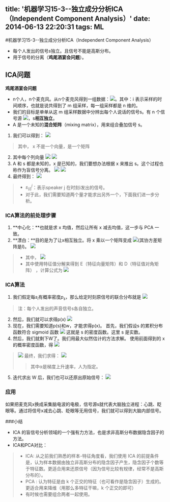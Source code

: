 title: '机器学习15-3--独立成分分析ICA（Independent Component Analysis）'
date: 2014-06-13 22:20:31
tags: ML
---
#机器学习15-3--独立成分分析ICA（Independent Component Analysis）

- 每个人发出的信号$s$独立。且信号不能是高斯分布。
- 用于信号的分离（**鸡尾酒宴会问题**）。

## ICA问题
**鸡尾酒宴会问题**
- n个人，n个麦克风。从n个麦克风得到一组数据：![](/img/1402665034566.png)。其中：i 表示采样的时间顺序，也就是说共得到了 m 组采样，每一组采样都是 n 维的。
- 我们的目标是单单从这 m 组采样数据中分辨出每个人说话的信号s。有 n 个信号源 ![](/img/1402665183196.png)，s**相互独立**。
- A 是一个未知的**混合矩阵**（mixing matrix），用来组合叠加信号 s。
1. 我们可以得到：
 ![](/img/1402665269996.png)
> 其中， x 不是一个向量，是一个矩阵
2. 其中每个列向量
![](/img/1402665319894.png)
![](/img/1402665355695.png)
3. A 和 s 都是未知的，x 是已知的，我们要想办法根据 x 来推出 s。这个过程也称作为盲信号分离。
![](/img/1402665589103.png)
![](/img/1402665596364.png)
4. 最终得到：
![](/img/1402665627938.png)
> - $s_{(i)}^{j}$：表示speaker j 在时刻i发出的信号。
> - 对于此，我们需要知道两个量才能求出另外一个，下面我们进一步分析。

### ICA算法的前处理步骤
1. **中心化：**也就是求 x 均值，然后让所有 x 减去均值，这一步与 PCA 一致。
2. **漂白：**目的是为了让x相互独立。将 x 乘以一个矩阵变成 ![](/img/1402667574504.png)(其协方差矩阵是$I$)。
  ![](/img/1402667667616.png)
> - 其中， ![](/img/1402667709919.png)
> - 其中使用特征值分解来得到 E（特征向量矩阵）和 D（特征值对角矩阵） ，计算公式为
![](/img/1402667761686.png)

### ICA算法
1. 我们假定每$s_i$有概率密度$p_s$，那么给定时刻原信号的联合分布就是
  ![](/img/1402666306377.png)
> 注：每个人发出的声音信号s各自独立。
2. 然后，我们就可以求得p(x)
![](/img/1402666370959.png)
3. 现在，我们需要知道p(s)和w，才能求得p(x)。
首先，我们假设s 的累积分布函数符合 sigmoid 函数
![](/img/1402666520656.png)
这就是 s 的密度函数。这里 s 是实数。
4. 然后，我们就剩下W了。我们用最大似然估计的方法求解。
使用前面得到的 x 的概率密度函数，得
![](/img/1402666734641.png)
> ![](/img/1402666874964.png)
最终，我们求得：
![](/img/1402666911972.png)
>> 其中α是梯度上升速率，人为指定。

5. 迭代求出 W 后，我们也可以还原出原始信号：
![](/img/1402667810691.png)

### 应用
如果把麦克风x换成采集脑电波的电极，信号源s就代表大脑独立进程：心跳、眨眼等。通过将信号x减去心跳、眨眼等无用信号，我们就可以得到大脑内部信号。

###小结
- ICA 的盲信号分析领域的一个强有力方法，也是求非高斯分布数据隐含因子的方法。
- ICA和PCA对比：
> - ICA: 从之前我们熟悉的样本-特征角度看，我们使用 ICA 的前提条件是，认为样本数据由独立非高斯分布的隐含因子产生，隐含因子个数等于特征数。更适合用来还原信号（因为信号比较有规律，经常不是高斯分布的）。
> -  PCA : 认为特征是由 k 个正交的特征（也可看作是隐含因子）生成的。更适合用来降维（用那么多特征干嘛，k 个正交的即可）
> - 有时候也需要组合两者一起使用。

